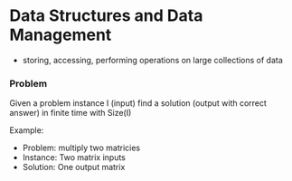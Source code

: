 # Data Structures and Data Management
- storing, accessing, performing operations on large collections of data

### Problem 
Given a problem instance I (input) find a solution (output with correct answer) in finite time with Size(I)

Example:
- Problem: multiply two matricies
- Instance: Two matrix inputs
- Solution: One output matrix
